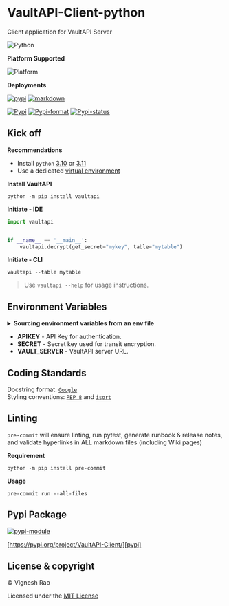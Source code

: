 # VaultAPI-Client-python
Client application for VaultAPI Server

![Python][label-pyversion]

**Platform Supported**

![Platform][label-platform]

**Deployments**

[![pypi][label-actions-pypi]][gha_pypi]
[![markdown][label-actions-markdown]][gha_md_valid]

[![Pypi][label-pypi]][pypi]
[![Pypi-format][label-pypi-format]][pypi-files]
[![Pypi-status][label-pypi-status]][pypi]

## Kick off

**Recommendations**

- Install `python` [3.10] or [3.11]
- Use a dedicated [virtual environment]

**Install VaultAPI**
```shell
python -m pip install vaultapi
```

**Initiate - IDE**
```python
import vaultapi


if __name__ == '__main__':
    vaultapi.decrypt(get_secret="mykey", table="mytable")
```

**Initiate - CLI**
```shell
vaultapi --table mytable
```

> Use `vaultapi --help` for usage instructions.

## Environment Variables

<details>
<summary><strong>Sourcing environment variables from an env file</strong></summary>

> _By default, `VaultAPI-Client` will look for a `.env` file in the current working directory._
</details>

- **APIKEY** - API Key for authentication.
- **SECRET** - Secret key used for transit encryption.
- **VAULT_SERVER** - VaultAPI server URL.

## Coding Standards
Docstring format: [`Google`][google-docs] <br>
Styling conventions: [`PEP 8`][pep8] and [`isort`][isort]

## Linting
`pre-commit` will ensure linting, run pytest, generate runbook & release notes, and validate hyperlinks in ALL
markdown files (including Wiki pages)

**Requirement**
```shell
python -m pip install pre-commit
```

**Usage**
```shell
pre-commit run --all-files
```

## Pypi Package
[![pypi-module][label-pypi-package]][pypi-repo]

[https://pypi.org/project/VaultAPI-Client/][pypi]

## License & copyright

&copy; Vignesh Rao

Licensed under the [MIT License][license]

[label-actions-markdown]: https://github.com/thevickypedia/VaultAPI-Client-python/actions/workflows/markdown.yml/badge.svg
[label-pypi-package]: https://img.shields.io/badge/Pypi%20Package-VaultAPI_Client-blue?style=for-the-badge&logo=Python
[label-pyversion]: https://img.shields.io/badge/python-3.10%20%7C%203.11-blue
[label-platform]: https://img.shields.io/badge/Platform-Linux|macOS|Windows-1f425f.svg
[label-actions-pypi]: https://github.com/thevickypedia/VaultAPI-Client-python/actions/workflows/python-publish.yml/badge.svg
[label-pypi]: https://img.shields.io/pypi/v/VaultAPI-Client
[label-pypi-format]: https://img.shields.io/pypi/format/VaultAPI-Client
[label-pypi-status]: https://img.shields.io/pypi/status/VaultAPI-Client

[3.10]: https://docs.python.org/3/whatsnew/3.10.html
[3.11]: https://docs.python.org/3/whatsnew/3.11.html
[virtual environment]: https://docs.python.org/3/tutorial/venv.html
[release-notes]: https://github.com/thevickypedia/VaultAPI-Client-python/blob/main/release_notes.rst
[gha_pages]: https://github.com/thevickypedia/VaultAPI-Client-python/actions/workflows/pages/pages-build-deployment
[gha_pypi]: https://github.com/thevickypedia/VaultAPI-Client-python/actions/workflows/python-publish.yml
[gha_md_valid]: https://github.com/thevickypedia/VaultAPI-Client-python/actions/workflows/markdown.yml
[google-docs]: https://google.github.io/styleguide/pyguide.html#38-comments-and-docstrings
[pep8]: https://www.python.org/dev/peps/pep-0008/
[isort]: https://pycqa.github.io/isort/
[pypi]: https://pypi.org/project/VaultAPI-Client
[pypi-files]: https://pypi.org/project/VaultAPI-Client/#files
[pypi-repo]: https://packaging.python.org/tutorials/packaging-projects/
[license]: https://github.com/thevickypedia/VaultAPI-Client-python/blob/main/LICENSE
